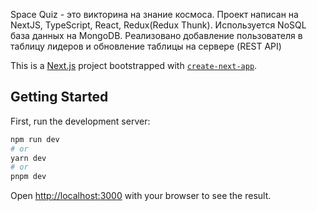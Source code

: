 Space Quiz - это викторина на знание космоса. Проект написан на NextJS, TypeScript, React, Redux(Redux Thunk). Используется NoSQL база данных на MongoDB.  Реализовано добавление пользователя в таблицу лидеров и обновление таблицы на сервере (REST API)

This is a [Next.js](https://nextjs.org/) project bootstrapped with [`create-next-app`](https://github.com/vercel/next.js/tree/canary/packages/create-next-app).






## Getting Started

First, run the development server:

```bash
npm run dev
# or
yarn dev
# or
pnpm dev
```

Open [http://localhost:3000](http://localhost:3000) with your browser to see the result.


